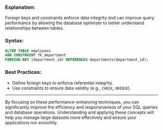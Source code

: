 ### **Explanation:**
Foreign keys and constraints enforce data integrity and can improve query performance by allowing the database optimizer to better understand relationships between tables.

### **Syntax:**
```sql
ALTER TABLE employees
ADD CONSTRAINT fk_department
FOREIGN KEY (department_id) REFERENCES departments(department_id);
```

### **Best Practices:**
- Define foreign keys to enforce referential integrity.
- Use constraints to ensure data validity (e.g., `CHECK`, `UNIQUE`).

---

By focusing on these performance-enhancing techniques, you can significantly improve the efficiency and responsiveness of your SQL queries and database operations. Understanding and applying these concepts will help you manage large datasets more effectively and ensure your applications run smoothly.